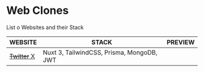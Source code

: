 # Web Clones

List o Websites and their Stack

| WEBSITE                         | STACK                                     | PREVIEW |
| ------------------------------- | ----------------------------------------- | ------- |
| [~~Twitter~~ X](https://x.com/) | Nuxt 3, TailwindCSS, Prisma, MongoDB, JWT |         |
